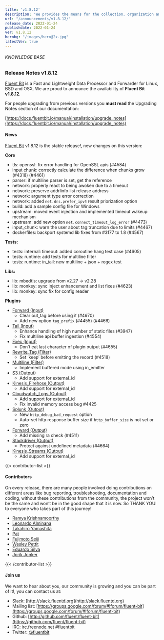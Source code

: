 ```yaml
---
title: 'v1.8.12'
description: 'We provides the means for the collection, organization and computerized retrieval of knowledgeand Lightweight Data Forwarder for Linux, BSD and OSX. We are proud to announce the availability of Fluent Bit v1.8.10.'
url: "/announcements/v1.8.12/"
release_date: 2022-01-24
publishdate: 2022-01-24
ver: v1.8.12
herobg: "/images/hero@2x.jpg"
latestVer: true
---
```


###### KNOWLEDGE BASE

### Release Notes v1.8.12

[Fluent Bit](https://fluentbit.io) is a Fast and Lightweight Data Processor and Forwarder for Linux, BSD and OSX. We are proud to announce the availability of **Fluent Bit v1.8.12**.

For people upgrading from previous versions you **must read** the Upgrading Notes section of our documentation:

[https://docs.fluentbit.io/manual/installation/upgrade_notes](https://docs.fluentbit.io/manual/installation/upgrade_notes)

#### News

[Fluent Bit](https://fluentbit.io) v1.8.12 is the stable release!, new changes on this version:

**Core**

* tls: openssl: fix error handling for OpenSSL apis (#4584)
* input chunk: correctly calculate the difference when chunks grow (#4318) (#4461)
* parser: if multiline parser is set, get the reference
* network: properly react to being awoken due to a timeout
* network: preserve addrlinfo list release address
* network: argument type error correction
* network: added `net.dns.prefer_ipv4` result priorization option
* build: add a sample config file for Windows
* upstream: moved event injection and implemented timeout wakeup mechanism
* upstream: add new option `net.connect_timeout_log_error` (#4473)
* input_chunk: warn the user about tag truncation due to limits (#4467)
* dockerfiles: backport systemd lib fixes from #3177 to 1.8 (#4567)

**Tests:**

* tests: internal: timeout: added coroutine hang test case (#4605)
* tests: runtime: add tests for multiline filter
* tests: runtime: in_tail: new multiline + json + regex test

**Libs:**

* lib: mbedtls: upgrade from v2.27 -> v2.28
* lib: monkey: sync inject enhancement and list fixes (#4623)
* lib: monkey: sync fix for config reader

**Plugins**

* [Forward (Input)](https://docs.fluentbit.io/manual/pipeline/inputs/forward/)
  * Clear out_tag before using it (#4670)
  * Add new option `tag_prefix` (#4455) (#4466)
* [Tail (Input)](https://docs.fluentbit.io/manual/pipeline/inputs/tail/)
  * Enhance handling of high number of static files (#3947)
  * Fix multiline api buffer ingestion (#4554)
* [Exec (Input)](https://docs.fluentbit.io/manual/pipeline/inputs/exec/)
  * Don’t eat last character of plugin output (#4655)
* [Rewrite_Tag (Filter)](https://docs.fluentbit.io/manual/pipeline/filters/rewrite_tag/)
  * Set ‘keep’ before emitting the record (#4518)
* [Multiline (Filter)](https://docs.fluentbit.io/manual/pipeline/filters/multiline/)
  * Implement buffered mode using in_emitter
* [S3 (Output)](https://docs.fluentbit.io/manual/pipeline/outputs/s3/)
  * Add support for external_id
* [Kinesis_Firehose (Output)](https://docs.fluentbit.io/manual/pipeline/outputs/kinesis_firehose/)
  * Add support for external_id
* [Cloudwatch_Logs (Output)](https://docs.fluentbit.io/manual/pipeline/outputs/cloudwatch_logs/)
  * Add support for external_id
  * Fix invalid memory access bug #4425
* [Splunk (Output)](https://docs.fluentbit.io/manual/pipeline/outputs/splunk/)
  * New `http_debug_bad_request` option
  * Auto-set http response buffer size if `http_buffer_size` is not set or zero
* [Forward (Output)](https://docs.fluentbit.io/manual/pipeline/outputs/forward/)
  * Add missing ra check (#4511)
* [Stackdriver (Output)](https://docs.fluentbit.io/manual/pipeline/outputs/stackdriver/)
  * Protect against undefined metadata (#4664)
* [Kinesis_Streams (Output)](https://docs.fluentbit.io/manual/pipeline/outputs/kinesis_streams/)
  * Add support for external_id

{{< contributor-list >}}

#### Contributors

On every release, there are many people involved doing contributions on different areas like bug reporting, troubleshooting, documentation and coding, without these contributions from the community, the project won’t be the same and won’t be in the good shape that it is now. So THANK YOU! to everyone who takes part of this journey!

* [Ramya Krishnamoorthy](https://github.com/krispraws)
* [Leonardo Alminana](https://github.com/leonardo-albertovich)
* [Takahiro Yamashita](https://github.com/nokute78)
* [Pat](https://github.com/patrick-stephens)
* [Fujimoto Seiji](https://github.com/fujimotos)
* [Wesley Pettit](https://github.com/PettitWesley)
* [Eduardo Silva](https://github.com/edsiper)
* [Jorik Jonker](https://github.com/jonkerj)

{{< /contributor-list >}}

#### Join us

We want to hear about you, our community is growing and you can be part of it!, you can contact us at:

* Slack: [http://slack.fluentd.org](http://slack.fluentd.org)
* Mailing list: [https://groups.google.com/forum/#!forum/fluent-bit](https://groups.google.com/forum/#!forum/fluent-bit)
* Github: [http://github.com/fluent/fluent-bit](https://github.com/fluent/fluent-bit)
* IRC: irc.freenode.net #fluentbit
* Twitter: [@fluentbit](https://twitter.com/fluentbit)